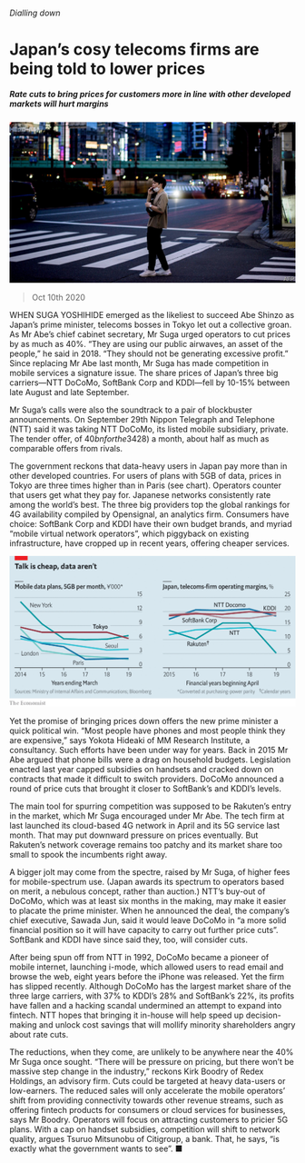 ###### Dialling down

# Japan’s cosy telecoms firms are being told to lower prices 

##### Rate cuts to bring prices for customers more in line with other developed markets will hurt margins 

![image](images/20201010_WBP503.jpg) 

> Oct 10th 2020 


WHEN SUGA YOSHIHIDE emerged as the likeliest to succeed Abe Shinzo as Japan’s prime minister, telecoms bosses in Tokyo let out a collective groan. As Mr Abe’s chief cabinet secretary, Mr Suga urged operators to cut prices by as much as 40%. “They are using our public airwaves, an asset of the people,” he said in 2018. “They should not be generating excessive profit.” Since replacing Mr Abe last month, Mr Suga has made competition in mobile services a signature issue. The share prices of Japan’s three big carriers—NTT DoCoMo, SoftBank Corp and KDDI—fell by 10-15% between late August and late September. 


Mr Suga’s calls were also the soundtrack to a pair of blockbuster announcements. On September 29th Nippon Telegraph and Telephone (NTT) said it was taking NTT DoCoMo, its listed mobile subsidiary, private. The tender offer, of $40bn for the 34% of shares it does not already own, is Japan’s biggest ever. The next day Rakuten, a Japanese e-commerce giant with ambitions to shake up mobile telephony, launched its much-awaited 5G network. An entry-level plan costs ¥2,980 ($28) a month, about half as much as comparable offers from rivals. 



The government reckons that data-heavy users in Japan pay more than in other developed countries. For users of plans with 5GB of data, prices in Tokyo are three times higher than in Paris (see chart). Operators counter that users get what they pay for. Japanese networks consistently rate among the world’s best. The three big providers top the global rankings for 4G availability compiled by Opensignal, an analytics firm. Consumers have choice: SoftBank Corp and KDDI have their own budget brands, and myriad “mobile virtual network operators”, which piggyback on existing infrastructure, have cropped up in recent years, offering cheaper services. 

![image](images/20201010_WBC037.png) 



Yet the promise of bringing prices down offers the new prime minister a quick political win. “Most people have phones and most people think they are expensive,” says Yokota Hideaki of MM Research Institute, a consultancy. Such efforts have been under way for years. Back in 2015 Mr Abe argued that phone bills were a drag on household budgets. Legislation enacted last year capped subsidies on handsets and cracked down on contracts that made it difficult to switch providers. DoCoMo announced a round of price cuts that brought it closer to SoftBank’s and KDDI’s levels. 


The main tool for spurring competition was supposed to be Rakuten’s entry in the market, which Mr Suga encouraged under Mr Abe. The tech firm at last launched its cloud-based 4G network in April and its 5G service last month. That may put downward pressure on prices eventually. But Rakuten’s network coverage remains too patchy and its market share too small to spook the incumbents right away.


A bigger jolt may come from the spectre, raised by Mr Suga, of higher fees for mobile-spectrum use. (Japan awards its spectrum to operators based on merit, a nebulous concept, rather than auction.) NTT’s buy-out of DoCoMo, which was at least six months in the making, may make it easier to placate the prime minister. When he announced the deal, the company’s chief executive, Sawada Jun, said it would leave DoCoMo in “a more solid financial position so it will have capacity to carry out further price cuts”. SoftBank and KDDI have since said they, too, will consider cuts.


After being spun off from NTT in 1992, DoCoMo became a pioneer of mobile internet, launching i-mode, which allowed users to read email and browse the web, eight years before the iPhone was released. Yet the firm has slipped recently. Although DoCoMo has the largest market share of the three large carriers, with 37% to KDDI’s 28% and SoftBank’s 22%, its profits have fallen and a hacking scandal undermined an attempt to expand into fintech. NTT hopes that bringing it in-house will help speed up decision-making and unlock cost savings that will mollify minority shareholders angry about rate cuts. 


The reductions, when they come, are unlikely to be anywhere near the 40% Mr Suga once sought. “There will be pressure on pricing, but there won’t be massive step change in the industry,” reckons Kirk Boodry of Redex Holdings, an advisory firm. Cuts could be targeted at heavy data-users or low-earners. The reduced sales will only accelerate the mobile operators’ shift from providing connectivity towards other revenue streams, such as offering fintech products for consumers or cloud services for businesses, says Mr Boodry. Operators will focus on attracting customers to pricier 5G plans. With a cap on handset subsidies, competition will shift to network quality, argues Tsuruo Mitsunobu of Citigroup, a bank. That, he says, “is exactly what the government wants to see”. ■

